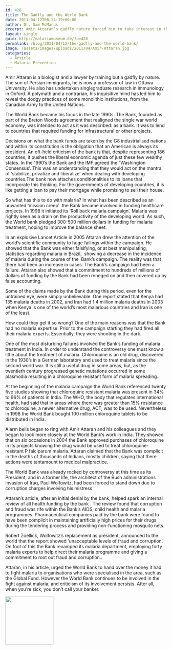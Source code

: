 ```yaml
---
id: 428
title: The Gadfly and the World Bank
date: 2011-04-12T08:24:19+00:00
author: Dr. Sam McManus
excerpt: Amir Attaran’s gadfly nature forced him to take interest in the ‘roll back malaria campaign’ of World Bank. His interest resulted in publishing of an article in 2005 which proved some great discrepancies in facts provided by the bank. As a result the bank’s president looked into the matter and made changes in campaign, ultimately making things slightly better.
layout: single
guid: http://malariamuseum.de/?p=428
permalink: /blog/2011/04/12/the-gadfly-and-the-world-bank/
image: /assets/images/uploads/2011/04/Amir-Attaran.jpg
categories:
  - Article
  - Malaria Prevention
---
```

Amir Attaran is a biologist and a lawyer by training but a gadfly by nature. The son of Persian immigrants, he is now a professor of law in Ottawa University. He also has undertaken singlegraduate research in immunology in Oxford. A polymath and a contrarian, his inquisitive mind has led him to reveal the dodgy practices of some monolithic institutions, from the Canadian Army to the United Nations.

The World Bank became his focus in the late 1990s. The Bank, founded as part of the Breton Woods agreement that realigned the single war world economy, was intended to act as it was described: as a bank. It was to lend to countries that required funding for infrastructural or other projects.

Decisions on what the bank funds are taken by the G8 industrialised nations and within its constitution is the obligation that an American is always its president. An oft-held criticism of the bank is that, despite representing 186 countries, it pushes the liberal economic agenda of just these few wealthy states. In the 1990’s the Bank and the IMF agreed the “Washington Consensus’. This was an understanding that they would act on the mantra of ‘stabilize, privatize and liberalize’ when dealing with developing countries.The bank now attaches conditionalities to its loans that incorporate this thinking. For the governments of developing countries, it is like getting a loan to pay their mortgage while promising to sell their house.

So what has this to do with malaria? In what has been described as an unwanted ‘mission creep’  the Bank became involved in funding healthcare projects. In 1998 it initiated its ‘Roll back malaria campaign’. Malaria was rightly seen as a drain on the productivity of the developing world. As such, the World bank pledged 300-500 million dollars in funding for malaria treatment, hoping to improve the balance sheet.

In an explosive Lancet Article in 2005 Attaran drew the attention of the world&#8217;s scientific community to huge failings within the campaign. He showed that the Bank was either falsifying, or at best manipulating, statistics regarding malaria in Brazil,  showing a decrease in the incidence of malaria during the course of the  Bank&#8217;s campaign. The reality was that there had been an increase in cases. The Bank’s campaign had been a failure. Attaran also showed that a commitment to hundreds of millions of dollars of funding by the Bank had been reneged on and then covered up by false accounting.

Some of the claims made by the Bank during this period, even for the untrained eye, were simply unbelievable. One report stated that Kenya had 135 malaria deaths in 2002, and Iran had 1·4 million malaria deaths in 2003 when Kenya is one of the world&#8217;s most malarious countries and Iran is one of the least.

How could they get it so wrong? One of the main reasons was that the Bank had no malaria expertise. Prior to the campaign starting they had fired all their malaria experts. Essentially, they were shooting in the dark.

One of the most disturbing failures involved the Bank’s funding of malaria treatment in India. In order to understand the controversy one must know a little about the treatment of malaria. Chloroquine is an old drug, discovered in the 1930’s in a German laboratory and used to treat malaria since the second world war. It is still a useful drug in some areas, but, as the twentieth century progressed genetic mutations occurred in some plasmodia resulting in a chloroquine resistant form of malaria spreading.

At the beginning of the malaria campaign the World Bank referenced twenty five studies showing that chloroquine resistant malaria was present in 34% to 96% of patients in India. The WHO, the body that regulates international health, had said that in areas where there was greater than 15% resistance to chloroquine, a newer alternative drug, ACT, was to be used. Nevertheless in 1998 the World Bank bought 100 million chloroquine tablets to be distributed in India.

Alarm bells began to ring with Amir Attaran and his colleagues and they began to look more closely at the World Bank’s work in India. They showed that on six occasions in 2004 the Bank approved purchases of chloroquine in its projects knowing the drug would be used to treat chloroquine-resistant P falciparum malaria. Attaran claimed that the Bank was complicit in the deaths of thousands of Indians, mostly children, saying that there actions were tantamount to medical malpractice.

The World Bank was already rocked by controversy at this time as its President, and in a former life, the architect of the Bush administrations invasion of Iraq, Paul Wolfowitz, had been forced to stand down due to corruption charges involving his mistress.

Attaran’s article, after an initial denial by the bank, helped spark an internal review of all health funding by the bank . The review found that corruption and fraud was rife within the Bank’s AIDS, child health and malaria programmes. Pharmaceutical companies paid by the bank were found to have been complicit in maintaining artificially high prices for their drugs during the tendering process and providing non-functioning mosquito nets.

Robert Zoellick, Wolfowitz’s replacement as president, announced to the world that the report showed ‘unacceptable levels of fraud and corruption’. On foot of this the Bank revamped its malaria department, employing forty malaria experts to help direct their malaria programme and giving a commitment to root out fraud and corruption..

Attaran, in his article, urged the World Bank to hand over the money it had to fight malaria to organisations who were specialised in the area, such as the Global Fund. However the World Bank continues to be involved in the fight against malaria, and criticism of its involvement persists. After all, when you’re sick, you don’t call your banker.
  
[<img class="alignnone size-thumbnail wp-image-434" title="Amir Attaran" alt="" src="http://malariamuseum.de/assets/images/uploads/2011/03/Amir-Attaran-e1302596629185-150x150.jpg" width="150" height="150" />](http://malariamuseum.de/assets/images/uploads/2011/03/Amir-Attaran-e1302596629185.jpg)